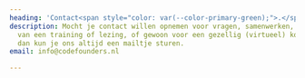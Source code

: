 ```yaml
---
heading: 'Contact<span style="color: var(--color-primary-green);">.</span>'
description: Mocht je contact willen opnemen voor vragen, samenwerken, het boeken
  van een training of lezing, of gewoon voor een gezellig (virtueel) kopje koffie,
  dan kun je ons altijd een mailtje sturen.
email: info@codefounders.nl

---
```

